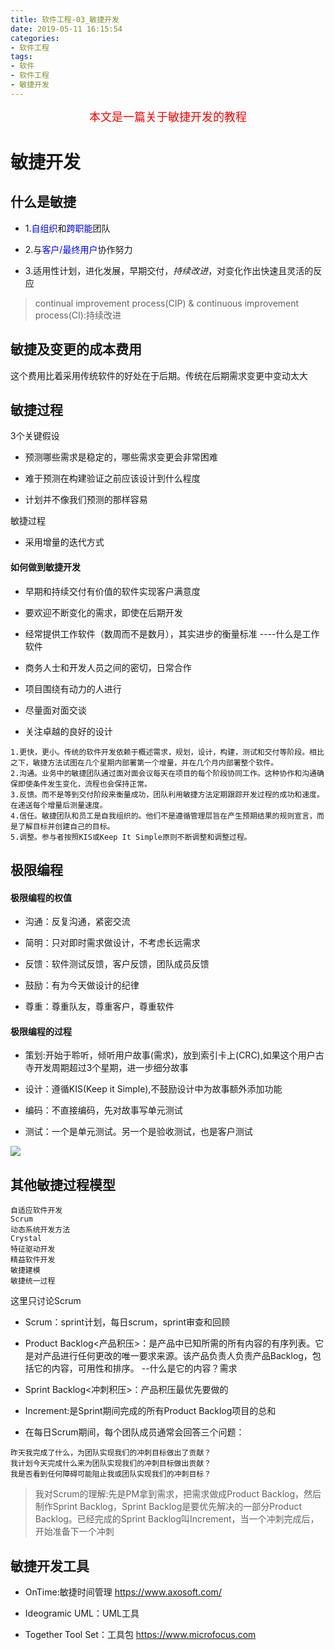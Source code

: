 ```yaml
---
title: 软件工程-03_敏捷开发
date: 2019-05-11 16:15:54
categories: 
- 软件工程
tags: 
- 软件
- 软件工程
- 敏捷开发
---
```


<center><font size=4 color="red">本文是一篇关于敏捷开发的教程</font></center>

<!--more-->

# 敏捷开发

## 什么是敏捷

* 1.<font color=blue>自组织</font>和<font color=blue>跨职能</font>团队

* 2.与<font color=blue>客户/最终用户</font>协作努力

* 3.适用性计划，进化发展，早期交付，*持续改进*，对变化作出快速且灵活的反应

> continual improvement process(CIP) & continuous improvement process(CI):持续改进

## 敏捷及变更的成本费用

这个费用比着采用传统软件的好处在于后期。传统在后期需求变更中变动太大

## 敏捷过程

3个关键假设

* 预测哪些需求是稳定的，哪些需求变更会非常困难

* 难于预测在构建验证之前应该设计到什么程度

* 计划并不像我们预测的那样容易

敏捷过程

* 采用增量的迭代方式

#### 如何做到敏捷开发

* 早期和持续交付有价值的软件实现客户满意度

* 要欢迎不断变化的需求，即使在后期开发  

* 经常提供工作软件（数周而不是数月），其实进步的衡量标准   ----什么是工作软件

* 商务人士和开发人员之间的密切，日常合作

* 项目围绕有动力的人进行

* 尽量面对面交谈

* 关注卓越的良好的设计

```test
1.更快，更小。传统的软件开发依赖于概述需求，规划，设计，构建，测试和交付等阶段。相比之下，敏捷方法试图在几个星期内部署第一个增量，并在几个月内部署整个软件。
2.沟通。业务中的敏捷团队通过面对面会议每天在项目的每个阶段协同工作。这种协作和沟通确保即使条件发生变化，流程也会保持正常。
3.反馈。而不是等到交付阶段来衡量成功，团队利用敏捷方法定期跟踪开发过程的成功和速度。在递送每个增量后测量速度。
4.信任。敏捷团队和员工是自我组织的。他们不是遵循管理层旨在产生预期结果的规则宣言，而是了解目标并创建自己的目标。
5.调整。参与者按照KIS或Keep It Simple原则不断调整和调整过程。
```

## 极限编程

#### 极限编程的权值

* 沟通：反复沟通，紧密交流

* 简明：只对即时需求做设计，不考虑长远需求

* 反馈：软件测试反馈，客户反馈，团队成员反馈

* 鼓励：有为今天做设计的纪律

* 尊重：尊重队友，尊重客户，尊重软件

#### 极限编程的过程

* 策划:开始于聆听，倾听用户故事(需求)，放到索引卡上(CRC),如果这个用户古寺开发周期超过3个星期，进一步细分故事

* 设计：遵循KIS(Keep it Simple),不鼓励设计中为故事额外添加功能

* 编码：不直接编码，先对故事写单元测试

* 测试：一个是单元测试。另一个是验收测试，也是客户测试

![](https://i.loli.net/2019/05/11/5cd67ab32c19d.png)

## 其他敏捷过程模型

```test
自适应软件开发
Scrum
动态系统开发方法
Crystal
特征驱动开发
精益软件开发
敏捷建模
敏捷统一过程
```

这里只讨论Scrum

* Scrum：sprint计划，每日scrum，sprint审查和回顾

* Product Backlog<产品积压>：是产品中已知所需的所有内容的有序列表。它是对产品进行任何更改的唯一要求来源。该产品负责人负责产品Backlog，包括它的内容，可用性和排序。     --什么是它的内容？需求
        
* Sprint Backlog<冲刺积压>：产品积压最优先要做的
        
* Increment:是Sprint期间完成的所有Product Backlog项目的总和
       
* 在每日Scrum期间，每个团队成员通常会回答三个问题：

```test
昨天我完成了什么，为团队实现我们的冲刺目标做出了贡献？
我计划今天完成什么来为团队实现我们的冲刺目标做出贡献？
我是否看到任何障碍可能阻止我或团队实现我们的冲刺目标？
```
        
> 我对Scrum的理解:先是PM拿到需求，把需求做成Product Backlog，然后制作Sprint Backlog，Sprint Backlog是要优先解决的一部分Product Backlog。已经完成的Sprint Backlog叫Increment，当一个冲刺完成后，开始准备下一个冲刺

## 敏捷开发工具

* OnTime:敏捷时间管理  https://www.axosoft.com/

* Ideogramic UML：UML工具

* Together Tool Set：工具包  https://www.microfocus.com

